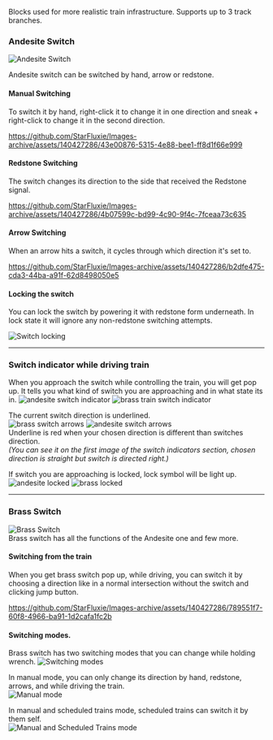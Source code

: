 
Blocks used for more realistic train infrastructure. Supports up to 3 track branches.
### **Andesite Switch** 
![Andesite Switch](https://github.com/StarFluxie/Images-archive/assets/140427286/1f34cbac-beee-4c54-bb6f-847ed013da76)

Andesite switch can be switched by hand, arrow or redstone.

#### **Manual Switching**
To switch it by hand,
right-click it to change it in one direction and sneak + right-click to change it in the second direction.

https://github.com/StarFluxie/Images-archive/assets/140427286/43e00876-5315-4e88-bee1-ff8d1f66e999

#### **Redstone Switching**
The switch changes its direction to the side that received the Redstone signal.

https://github.com/StarFluxie/Images-archive/assets/140427286/4b07599c-bd99-4c90-9f4c-7fceaa73c635

#### **Arrow Switching**
When an arrow hits a switch, it cycles through which direction it's set to.

https://github.com/StarFluxie/Images-archive/assets/140427286/b2dfe475-cda3-44ba-a91f-62d8498050e5

#### **Locking the switch**
You can lock the switch by powering it with redstone form underneath.
In lock state it will ignore any non-redstone switching attempts.

![Switch locking](https://github.com/StarFluxie/Images-archive/assets/140427286/d16fa232-d774-440e-a7ea-67d8dd32d53a)
***

### Switch indicator while driving train
When you approach the switch while controlling the train, you will get pop up. It tells you what kind of switch you are approaching and in what state its in.
![andesite switch indicator](https://github.com/StarFluxie/Images-archive/assets/140427286/9aee2a0b-f6a6-4919-9e13-0ae6c55835ab)
![brass train switch indicator](https://github.com/StarFluxie/Images-archive/assets/140427286/b4ecabf3-9b13-4e95-8d59-05504b048cae)

The current switch direction is underlined.   
![brass switch arrows](https://github.com/StarFluxie/Images-archive/assets/140427286/67a52576-bb9c-4026-9dee-d593a51647c1)
![andesite switch arrows](https://github.com/StarFluxie/Images-archive/assets/140427286/60754bc5-6dc6-40eb-acff-8fde571657ed)  
Underline is red when your chosen direction is different than switches direction.  
_(You can see it on the first image of the switch indicators section, chosen direction is straight but switch is directed right.)_


If switch you are approaching is locked, lock symbol will be light up.  
![andesite locked](https://github.com/StarFluxie/Images-archive/assets/140427286/792456be-26c5-41a7-9283-60551fc35cd4)
![brass locked](https://github.com/StarFluxie/Images-archive/assets/140427286/b9eaa249-d09d-4eef-a07f-673dd40922fd)



***

### **Brass Switch**
![Brass Switch](https://github.com/StarFluxie/Images-archive/assets/140427286/b182a7b2-0777-4393-8f2f-7e5f65ecdd64)  
Brass switch has all the functions of the Andesite one and few more. 

#### **Switching from the train**
When you get brass switch pop up, while driving,
you can switch it by choosing a direction like in a normal intersection without the switch and clicking jump button.

https://github.com/StarFluxie/Images-archive/assets/140427286/789551f7-60f8-4966-ba91-1d2cafa1fc2b

#### **Switching modes.**
Brass switch has two switching modes that you can change while holding wrench.
![Switching modes](https://github.com/StarFluxie/Images-archive/assets/140427286/fb1e7f84-2aae-4558-ade8-43972bf48474)

In manual mode, you can only change its direction by hand, redstone, arrows, and while driving the train.  
![Manual mode](https://github.com/StarFluxie/Images-archive/assets/140427286/fdca444e-7601-4874-9dc5-14f6cfa7ea1c)

In manual and scheduled trains mode, scheduled trains can switch it by them self.  
![Manual and Scheduled Trains mode](https://github.com/StarFluxie/Images-archive/assets/140427286/7395a59b-b1df-4073-868c-739d8d400227)
